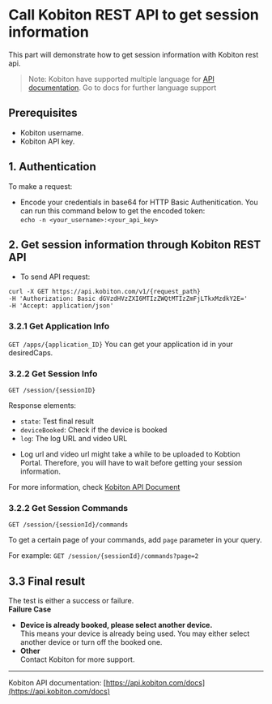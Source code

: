 # Call Kobiton REST API to get session information
This part will demonstrate how to get session information with Kobiton rest api. 
>Note: Kobiton have supported multiple language for [API documentation](add_api_doc_url). Go to docs for further language support

## Prerequisites
- Kobiton username.
- Kobiton API key.

## 1. Authentication
To make a request:
- Encode your credentials in base64 for HTTP Basic Authenitication. You can run this command below to get the encoded token:  
`echo -n <your_username>:<your_api_key>`


## 2. Get session information through Kobiton REST API
- To send API request:
~~~
curl -X GET https://api.kobiton.com/v1/{request_path}
-H 'Authorization: Basic dGVzdHVzZXI6MTIzZWQtMTIzZmFjLTkxMzdkY2E='
-H 'Accept: application/json'
~~~

### 3.2.1 Get Application Info
`GET /apps/{application_ID}`
You can get your application id in your desiredCaps.

### 3.2.2 Get Session Info
`GET /session/{sessionID}`

Response elements:
- `state`: Test final result
- `deviceBooked`: Check if the device is booked
- `log`: The log URL and video URL  
* Log url and video url might take a while to be uploaded to Kobtion Portal. Therefore, you will have to wait before getting your session information.

For more information, check [Kobiton API Document](https://api.kobiton.com/docs/?javascript--nodejs#get-a-session)  

### 3.2.2 Get Session Commands
`GET /session/{sessionId}/commands`

To get a certain page of your commands, add `page` parameter in your query.  
  
For example:
`GET /session/{sessionId}/commands?page=2`

## 3.3 Final result
The test is either a success or failure.  
**Failure Case**  
* **Device is already booked, please select another device.**  
This means your device is already being used. You may either select another device or turn off the booked one.  
* **Other**  
Contact Kobiton for more support.

-----
Kobiton API documentation: [https://api.kobiton.com/docs](https://api.kobiton.com/docs)



